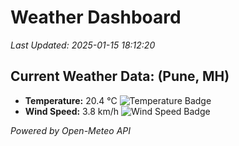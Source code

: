 
# Weather Dashboard

_Last Updated: 2025-01-15 18:12:20_

## Current Weather Data: (Pune, MH)
- **Temperature:** 20.4 °C ![Temperature Badge](https://img.shields.io/badge/Temperature-Medium%20Temp-green)
- **Wind Speed:** 3.8 km/h ![Wind Speed Badge](https://img.shields.io/badge/Wind%20Speed-Low%20Wind-blue)

*Powered by Open-Meteo API*
